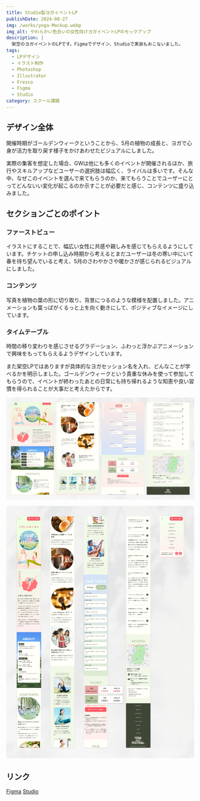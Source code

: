 ```yaml
---
title: Studio製ヨガイベントLP
publishDate: 2024-08-27
img: /works/yoga-Mockup.webp
img_alt: やわらかい色合いの女性向けヨガイベントLPのモックアップ
description: |
  架空のヨガイベントのLPです。Figmaでデザイン、Studioで実装もおこないました。
tags:
  - LPデザイン
  - イラスト制作
  - Photoshop
  - Illustrator
  - Fresco
  - Figma
  - Studio
category: スクール課題
---
```


## デザイン全体

開催時期がゴールデンウィークということから、5月の植物の成長と、ヨガで心身が活力を取り戻す様子をかけあわせたビジュアルにしました。

実際の集客を想定した場合、GWは他にも多くのイベントが開催されるほか、旅行やスキルアップなどユーザーの選択肢は幅広く、ライバルは多いです。そんな中、なぜこのイベントを選んで来てもらうのか、来てもらうことでユーザーにとってどんないい変化が起こるのか示すことが必要だと感じ、コンテンツに盛り込みました。

## セクションごとのポイント

### ファーストビュー

イラストにすることで、幅広い女性に共感や親しみを感じてもらえるようにしています。チケットの申し込み時期から考えるとまだユーザーは冬の寒い中にいて春を待ち望んでいると考え、5月のさわやかさや暖かさが感じられるビジュアルにしました。

### コンテンツ

写真を植物の葉の形に切り取り、背景につるのような模様を配置しました。アニメーションも葉っぱがくるっと上を向く動きにして、ポジティブなイメージにしています。

### タイムテーブル

時間の移り変わりを感じさせるグラデーション、ふわっと浮かぶアニメーションで興味をもってもらえるようデザインしています。

また架空LPではありますが具体的なヨガセッション名を入れ、どんなことが学べるかを明示しました。ゴールデンウィークという貴重な休みを使って参加してもらうので、イベントが終わったあとの日常にも持ち帰れるような知恵や良い習慣を得られることが大事だと考えたからです。

![ヨガイベントLPのパソコン版イメージ](../../../public/works/yoga-pc.webp)

![ヨガイベントLPのスマートフォン版イメージ](../../../public/works/yoga-sp.webp)

## リンク

[Figma](https://www.figma.com/design/bSstltWnkgRDQziXEtZhgL/YOGAinCITYFESTIVAL_Revised?node-id=0-1&t=mbxRURfSFKeA9JEK-1)
[Studio](https://yogalp-mizuiro.studio.site/)
